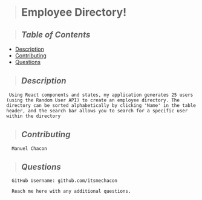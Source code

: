  
  > # **Employee Directory!**


  > ## *Table of Contents*
  - [Description](#Description)
  - [Contributing](#Contributing)
  - [Questions](#Questions)
  
  > ## *Description*
     Using React components and states, my application generates 25 users (using the Random User API) to create an employee directory. The directory can be sorted alphabetically by clicking 'Name' in the table header, and the search bar allows you to search for a specific user within the directory
  > ## *Contributing*
      Manuel Chacon
  > ## *Questions* 
      GitHub Username: github.com/itsmechacon
     
      Reach me here with any additional questions.
